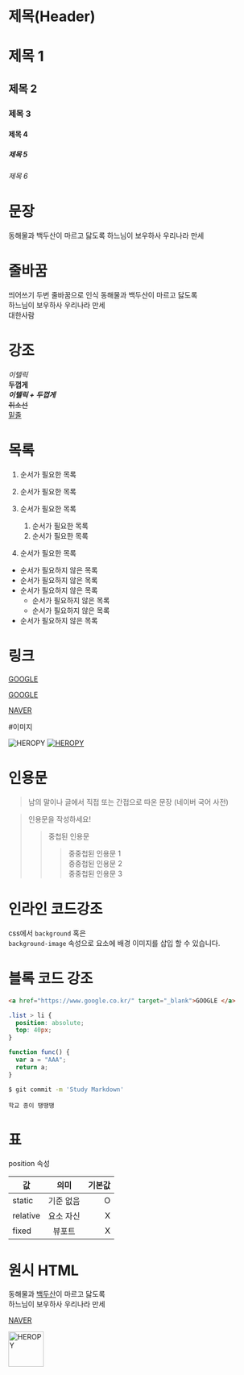 # 제목(Header)

# 제목 1

## 제목 2

### 제목 3

#### 제목 4

##### 제목 5

###### 제목 6

# 문장

동해물과 백두산이 마르고 닳도록
하느님이 보우하사 우리나라 만세

# 줄바꿈

띄어쓰기 두번 줄바꿈으로 인식
동해물과 백두산이 마르고 닳도록  
하느님이 보우하사 우리나라 만세<br/>
대한사람

# 강조

_이텔릭_  
**두껍게**  
**_이텔릭 + 두껍게_**  
~~취소선~~  
<u>밑줄</u>

# 목록

1. 순서가 필요한 목록
1. 순서가 필요한 목록
1. 순서가 필요한 목록

   1. 순서가 필요한 목록
   1. 순서가 필요한 목록

1. 순서가 필요한 목록

- 순서가 필요하지 않은 목록
- 순서가 필요하지 않은 목록
- 순서가 필요하지 않은 목록
  - 순서가 필요하지 않은 목록
  - 순서가 필요하지 않은 목록
- 순서가 필요하지 않은 목록

# 링크

<a href="https://google.com">GOOGLE</a>

[GOOGLE](https://google.com)

[NAVER](https://naver.com "NAVER로 이동!")

#이미지

![HEROPY](https://heropy.blog/css/images/logo.png)
[![HEROPY](https://heropy.blog/css/images/logo.png)](https://heropy.blog/css/images/logo.png)

# 인용문

> 남의 말이나 글에서 직접 또는 간접으로 따온 문장
> (네이버 국어 사전)

> 인용문을 작성하세요!
>
> > 중첩된 인용문
> >
> > > 중중첩된 인용문 1  
> > > 중중첩된 인용문 2  
> > > 중중첩된 인용문 3

# 인라인 코드강조

css에서 `background` 혹은  
`background-image` 속성으로 요소에 배경 이미지를 삽입 할 수 있습니다.

# 블록 코드 강조

```html
<a href="https://www.google.co.kr/" target="_blank">GOOGLE </a>
```

```css
.list > li {
  position: absolute;
  top: 40px;
}
```

```javascript
function func() {
  var a = "AAA";
  return a;
}
```

```bash
$ git commit -m 'Study Markdown'
```

```plaintext
학교 종이 땡땡땡
```

# 표

position 속성

| 값       |   의미    | 기본값 |
| -------- | :-------: | -----: |
| static   | 기준 없음 |      O |
| relative | 요소 자신 |      X |
| fixed    |  뷰포트   |      X |

# 원시 HTML

동해물과 <span style="text-decoration: underline;">백두산</span>이 마르고 닳도록<br/>
하느님이 보우하사 우리나라 만세

<a href="https://naver.com" title="NAVER로 이동!" target="_blank">NAVER</a>

<img width="70" src="https://heropy.blog/css/images/logo.png" alt="HEROPY" />
